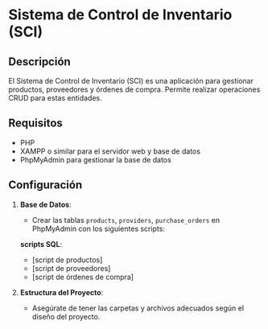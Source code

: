 # Sistema de Control de Inventario (SCI)

## Descripción
El Sistema de Control de Inventario (SCI) es una aplicación para gestionar productos, proveedores y órdenes de compra. Permite realizar operaciones CRUD para estas entidades.

## Requisitos
- PHP
- XAMPP o similar para el servidor web y base de datos
- PhpMyAdmin para gestionar la base de datos

## Configuración

1. **Base de Datos**:
   - Crear las tablas `products`, `providers`, `purchase_orders` en PhpMyAdmin con los siguientes scripts:

   **scripts SQL**:
   - [script de productos]
   - [script de proveedores]
   - [script de órdenes de compra]

2. **Estructura del Proyecto**:
   - Asegúrate de tener las carpetas y archivos adecuados según el diseño del proyecto.



